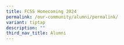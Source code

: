 ```yaml
---
title: FCSS Homecoming 2024
permalink: /our-community/alumni/permalink/
variant: tiptap
description: ""
third_nav_title: Alumni
---
```

